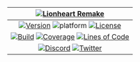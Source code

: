 | [![Lionheart Remake](https://lionheart.b3dgs.com/assets/title.png)](https://lionheart.b3dgs.com)
| :---:
| [![Version](https://img.shields.io/badge/version-1.3.0-blue)](https://github.com/b3dgs/lionheart-remake/releases/tag/v1.3.0) ![platform](https://img.shields.io/badge/platform-windows%20%7C%20linux%20%7C%20android%20%7C%20macos-lightgrey) [![License](https://img.shields.io/badge/license-GPL%20v3-blue.svg)](https://www.gnu.org/licenses/gpl-3.0)
| [![Build](https://github.com/b3dgs/lionheart-remake/actions/workflows/build.yml/badge.svg?branch=master)](https://github.com/b3dgs/lionheart-remake/actions/workflows/build.yml) [![Coverage](https://sonarcloud.io/api/project_badges/measure?project=b3dgs_lionheart-remake&metric=coverage)](https://sonarcloud.io/summary/new_code?id=b3dgs_lionheart-remake) [![Lines of Code](https://sonarcloud.io/api/project_badges/measure?project=b3dgs_lionheart-remake&metric=ncloc)](https://sonarcloud.io/summary/new_code?id=b3dgs_lionheart-remake)
| [![Discord](https://img.shields.io/badge/Discord-7289DA?style=for-the-badge&logo=discord&logoColor=white)](https://discord.gg/sNangenE6M) [![Twitter](https://img.shields.io/badge/Twitter-1DA1F2?style=for-the-badge&logo=twitter&logoColor=white)](https://twitter.com/b3dgs)
